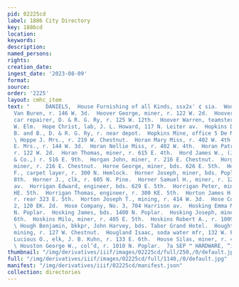 ```yaml
---
pid: 02225cd
label: 1886 City Directory
key: 1886cd
location: 
keywords: 
description: 
named_persons: 
rights: 
creation_date: 
ingest_date: '2023-08-09'
format: 
source: 
order: '2225'
layout: cmhc_item
text: "     DANIELS,  House Furnishing of all Kinds, ssx2x' ¢ sia.  Woo 146 HOU  Hooker
  Van Buren, r. 146 W. 3d.  Hoover George, miner, r. 122 W. 2d.  Hoover Joseph F.,
  car repairer, D. & R. G. Ry, r. 125 W. 12th.  Hoover Warren, teamster, bds. 401
  W. Elm.  Hope Christ, lab, J. L. Howard, 117 N. Leiter av.  Hopkins David L., master
  B. and B., D. & R. G. Ry, r. near depot.  Hopkins Mine, office 5 De Maineville blk.
  \ Hoppe J. Mrs., r. 219 W. Chestnut.  Horan Mary Miss, r. 402 W. 4th.  Horan M.
  E. Mrs., r. 144 W. 3d.  Horan Nellie Miss, r. 402 W. 4th.  Horan Patrick, miner,
  r. 122 W. 2d.  Horan Thomas, miner, r. 615 E. 4th.  Hord James W., (J. E. Straut
  & Co.,) r. 516 E. 9th.  Horgan John, miner, r. 216 E. Chestnut.  Horgan Michael,
  miner, r. 216 E. Chestnut.  Horne George, miner, bds. 626 E. 5th.  Horner Charles
  F., carpet layer, r. 300 N. Hemlock.  Horner Joseph, miner, bds. Poplar, se. cor.
  8th.  Horner J., clk, r. 605 N. Pine.  Horner Samuel H., miner, r. 121 S. Toledo
  av.  Horrigan Edward, engineer, bds. 629 E. 5th.  Horrigan Peter, miner, r. 300
  HE. 5th.  Horrigan Thomas, engineer, r. 300 KE. 5th.  Horton James H., carpenter,
  r. rear 323 E. 5th.  Horton Joseph T., mining, r. 414 W. 3d.  Hose Company, No.
  2, 120 EK. 2d.  Hose Company, No. 3, 704 Harrison av.  Hosking Emma Miss, r. 312
  N. Poplar.  Hosking James, bds. 1400 N. Poplar.  Hosking Joseph, miner, r. 515 E.
  6th.  Hoskins Milo, miner, r. 405 E. 5th.  Hoskins Robert A., r. 1009 N. Poplar.
  \ Hough Benjamin, bkkpr, John Harvey, bds. Tabor Grand Hotel.  Houghton Daniel,
  mining, r. 127 W. Chestnut.  Hougland Isaac, soda water mfr, 132 W. Front.  House
  Lucious O., elk, J. B. Kuhn, r. 133 E. 6th.  House Silas, miner, r. 408 E. 7th.
  \ Houston George W., col’d, r. 1010 N. Poplar.  7a SEP ™ HARDWARE, “iPS "
thumbnail: "/img/derivatives/iiif/images/02225cd/full/250,/0/default.jpg"
full: "/img/derivatives/iiif/images/02225cd/full/1140,/0/default.jpg"
manifest: "/img/derivatives/iiif/02225cd/manifest.json"
collection: directories
---
```

